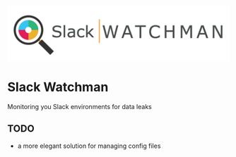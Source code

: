 ![Slack Watchman](files/Slack_watchman_alt_var_1280x320.png)

# Slack Watchman
Monitoring you Slack environments for data leaks

## TODO
- a more elegant solution for managing config files

